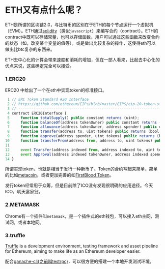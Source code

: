 ETH又有点什么呢？
===

ETH是所谓的区块链2.0，与比特币的区别在于ETH的每个节点运行一个虚拟机（EVM）。ETH通过[solidity](https://solidity.readthedocs.io/en/develop/)（类似`javascript`）来编写合约（contract）。ETH的contract中既可以存储常量，也可以存储函数，用户可以通过这些函数来改变合约的状态（如，改变某个变量的值等），或是做出比较复杂的操作，这使得eth可以做出比btc复杂的东西来。

ETH去中心化的计算会带来速度和消耗的增加，但在一部人看来，比起去中心化的优点来说，这些确定完全可以接受。


### 1.ERC20
ERC20 中给出了一个在eth中实现token的标准接口。
```js
 1 // ERC Token Standard #20 Interface
 2 // https://github.com/ethereum/EIPs/blob/master/EIPS/eip-20-token-standard.md
 3 // ----------------------------------------------------------------------------
 4 contract ERC20Interface {
 5     function totalSupply() public constant returns (uint);
 6     function balanceOf(address tokenOwner) public constant returns (uint balance);
 7     function allowance(address tokenOwner, address spender) public constant returns (uint remaining);
 8     function transfer(address to, uint tokens) public returns (bool success);
 9     function approve(address spender, uint tokens) public returns (bool success);
10     function transferFrom(address from, address to, uint tokens) public returns (bool success);
11 
12     event Transfer(address indexed from, address indexed to, uint tokens);
13     event Approval(address indexed tokenOwner, address indexed spender, uint tokens);
14 }
```




所谓实现token，也就是相当于发行一种新币了。Token的合约写起来简单，简单的比如[metacoin](https://github.com/truffle-box/metacoin-box/blob/master/contracts/MetaCoin.sol)，或者更加完善的如[FirstBlood Token](./src/firstbloodcoin.sol)。

发行token经常用于众筹，但是目前除了ICO没有发现很明确的应用途径。今天ICO，明天富家翁。

### 2.METAMASK
Chrome有一个插件叫`metamask`，是一个插件式的eth钱包，可以接入eth主网，测试网，或者本地网。

### 3.truffle

[Truffle](https://github.com/trufflesuite/truffle) is a development environment, testing framework and asset pipeline for Ethereum, aiming to make life as an Ethereum developer easier.

配合[ganache-cli(之前叫testrpc)](https://github.com/trufflesuite/ganache-cli)，可以很方便的搭建一个本地开发测试环境。